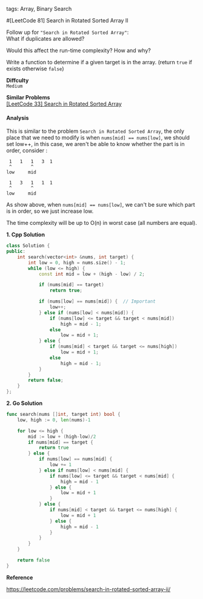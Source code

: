 tags: Array, Binary Search


#[LeetCode 81] Search in Rotated Sorted Array II

Follow up for `"Search in Rotated Sorted Array"`:  
What if duplicates are allowed?  

Would this affect the run-time complexity? How and why?

Write a function to determine if a given target is in the array. (return `true` if exists otherwise `false`)


**Diffculty**  
`Medium`

**Similar Problems**  
[[LeetCode 33] Search in Rotated Sorted Array]()

#### Analysis
This is similar to the problem `Search in Rotated Sorted Array`, the only place that we need to modify is when `nums[mid] == nums[low]`,
we should set low++, in this case, we aren't be able to know whether the part is in order, consider :

     1   1   1   3  1
     ^       ^
    low     mid

     1   3   1   1  1
     ^       ^
    low     mid

As show above, when `nums[mid] == nums[low]`, we can't be sure which part is in order, so we just increase low.

The time complexity will be up to O(n) in worst case (all numbers are equal). 


**1. Cpp Solution**

```cpp
class Solution {
public:
    int search(vector<int> &nums, int target) {
        int low = 0, high = nums.size() - 1;
        while (low <= high) {
            const int mid = low + (high - low) / 2;

            if (nums[mid] == target)
                return true;

            if (nums[low] == nums[mid]) {  // Important
                low++;
            } else if (nums[low] < nums[mid]) {
                if (nums[low] <= target && target < nums[mid])
                    high = mid - 1;
                else
                    low = mid + 1;
            } else {
                if (nums[mid] < target && target <= nums[high])
                    low = mid + 1;
                else
                    high = mid - 1;
            }
        }
        return false;
    }
};
```

**2. Go Solution**

```go
func search(nums []int, target int) bool {
    low, high := 0, len(nums)-1

    for low <= high {
        mid := low + (high-low)/2
        if nums[mid] == target {
            return true
        } else {
            if nums[low] == nums[mid] {
                low += 1
            } else if nums[low] < nums[mid] {
                if nums[low] <= target && target < nums[mid] {
                    high = mid - 1
                } else {
                    low = mid + 1
                }
            } else {
                if nums[mid] < target && target <= nums[high] {
                    low = mid + 1
                } else {
                    high = mid - 1
                }
            }
        }
    }

    return false
}
```

**Reference**

https://leetcode.com/problems/search-in-rotated-sorted-array-ii/

